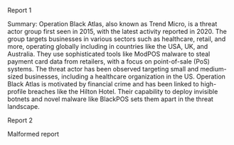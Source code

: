 
Report 1

Summary:
Operation Black Atlas, also known as Trend Micro, is a threat actor group first seen in 2015, with the latest activity reported in 2020. The group targets businesses in various sectors such as healthcare, retail, and more, operating globally including in countries like the USA, UK, and Australia. They use sophisticated tools like ModPOS malware to steal payment card data from retailers, with a focus on point-of-sale (PoS) systems. The threat actor has been observed targeting small and medium-sized businesses, including a healthcare organization in the US. Operation Black Atlas is motivated by financial crime and has been linked to high-profile breaches like the Hilton Hotel. Their capability to deploy invisible botnets and novel malware like BlackPOS sets them apart in the threat landscape.





Report 2

Malformed report


